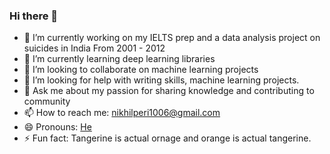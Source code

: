 ### Hi there 👋

<!--
**nikhil1006/nikhil1006** is a ✨ _special_ ✨ repository because its `README.md` (this file) appears on your GitHub profile.

Here are some ideas to get you started:
-->

- 🔭 I’m currently working on my IELTS prep and a data analysis project on suicides in India From 2001 - 2012
- 🌱 I’m currently learning deep learning libraries
- 👯 I’m looking to collaborate on machine learning projects
- 🤔 I’m looking for help with writing skills, machine learning projects.
- 💬 Ask me about my passion for sharing knowledge and contributing to community
- 📫 How to reach me: nikhilperi1006@gmail.com
- 😄 Pronouns: [He](https://nikhilsathwik.me)
- ⚡ Fun fact: Tangerine is actual ornage and orange is actual tangerine.

